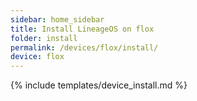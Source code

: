 ```yaml
---
sidebar: home_sidebar
title: Install LineageOS on flox
folder: install
permalink: /devices/flox/install/
device: flox
---
```

{% include templates/device_install.md %}
